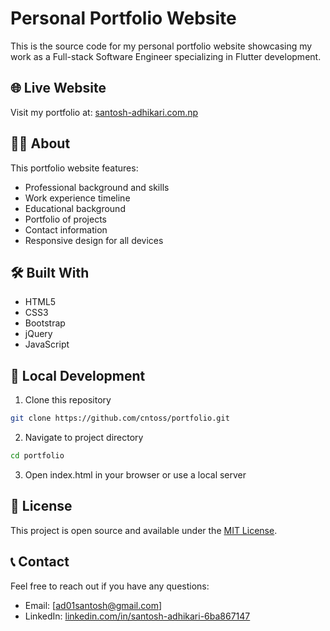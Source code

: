 # Personal Portfolio Website

This is the source code for my personal portfolio website showcasing my work as a Full-stack Software Engineer specializing in Flutter development.

## 🌐 Live Website
Visit my portfolio at: [santosh-adhikari.com.np](https://santosh-adhikari.com.np)

## 👨‍💻 About
This portfolio website features:
- Professional background and skills
- Work experience timeline
- Educational background
- Portfolio of projects
- Contact information
- Responsive design for all devices

## 🛠️ Built With
- HTML5
- CSS3 
- Bootstrap
- jQuery
- JavaScript

## 🚀 Local Development
1. Clone this repository
```bash
git clone https://github.com/cntoss/portfolio.git
```

2. Navigate to project directory
```bash
cd portfolio
```

3. Open index.html in your browser or use a local server


## 📄 License
This project is open source and available under the [MIT License](LICENSE).

## 📞 Contact
Feel free to reach out if you have any questions:
- Email: [ad01santosh@gmail.com]
- LinkedIn: [linkedin.com/in/santosh-adhikari-6ba867147](https://www.linkedin.com/in/santosh-adhikari-6ba867147)
